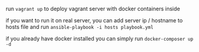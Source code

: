 run `vagrant up` to deploy vagrant server with docker containers inside

if you want to run it on real server, you can add server ip / hostname to hosts file and run `ansible-playbook -i hosts playbook.yml`

if you already have docker installed you can simply run `docker-composer up -d`
